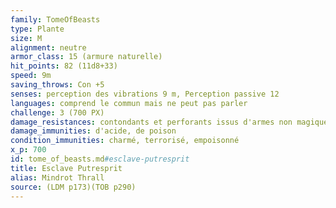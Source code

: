 ```yaml
---
family: TomeOfBeasts
type: Plante
size: M
alignment: neutre
armor_class: 15 (armure naturelle)
hit_points: 82 (11d8+33)
speed: 9m
saving_throws: Con +5
senses: perception des vibrations 9 m, Perception passive 12
languages: comprend le commun mais ne peut pas parler
challenge: 3 (700 PX)
damage_resistances: contondants et perforants issus d'armes non magiques
damage_immunities: d'acide, de poison
condition_immunities: charmé, terrorisé, empoisonné
x_p: 700
id: tome_of_beasts.md#esclave-putresprit
title: Esclave Putresprit
alias: Mindrot Thrall
source: (LDM p173)(TOB p290)
---
```


